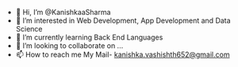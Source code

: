 - 👋 Hi, I’m @KanishkaaSharma
- 👀 I’m interested in Web Development, App Development and Data Science
- 🌱 I’m currently learning Back End Languages
- 💞️ I’m looking to collaborate on ...
- 📫 How to reach me My Mail- kanishka.vashishth652@gmail.com

<!---
KanishkaaSharma/KanishkaaSharma is a ✨ special ✨ repository because its `README.md` (this file) appears on your GitHub profile.
You can click the Preview link to take a look at your changes.
--->
